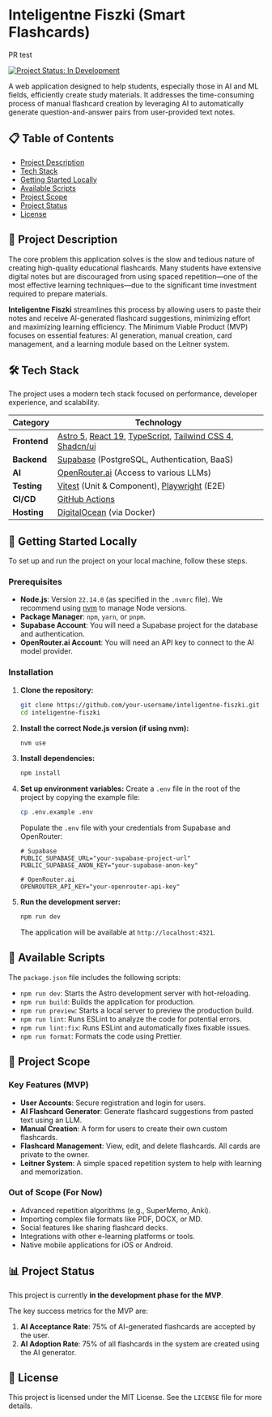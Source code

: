 # Inteligentne Fiszki (Smart Flashcards)

PR test

[![Project Status: In Development](https://img.shields.io/badge/status-in_development-blueviolet.svg)](https://shields.io)

A web application designed to help students, especially those in AI and ML fields, efficiently create study materials. It addresses the time-consuming process of manual flashcard creation by leveraging AI to automatically generate question-and-answer pairs from user-provided text notes.

## 📋 Table of Contents

- [Project Description](#project-description)
- [Tech Stack](#tech-stack)
- [Getting Started Locally](#getting-started-locally)
- [Available Scripts](#available-scripts)
- [Project Scope](#project-scope)
- [Project Status](#project-status)
- [License](#license)

## 📖 Project Description

The core problem this application solves is the slow and tedious nature of creating high-quality educational flashcards. Many students have extensive digital notes but are discouraged from using spaced repetition—one of the most effective learning techniques—due to the significant time investment required to prepare materials.

**Inteligentne Fiszki** streamlines this process by allowing users to paste their notes and receive AI-generated flashcard suggestions, minimizing effort and maximizing learning efficiency. The Minimum Viable Product (MVP) focuses on essential features: AI generation, manual creation, card management, and a learning module based on the Leitner system.

## 🛠️ Tech Stack

The project uses a modern tech stack focused on performance, developer experience, and scalability.

| Category     | Technology                                                                                                                                                                                      |
| ------------ | ----------------------------------------------------------------------------------------------------------------------------------------------------------------------------------------------- |
| **Frontend** | [Astro 5](https://astro.build/), [React 19](https://react.dev/), [TypeScript](https://www.typescriptlang.org/), [Tailwind CSS 4](https://tailwindcss.com/), [Shadcn/ui](https://ui.shadcn.com/) |
| **Backend**  | [Supabase](https://supabase.com/) (PostgreSQL, Authentication, BaaS)                                                                                                                            |
| **AI**       | [OpenRouter.ai](https://openrouter.ai/) (Access to various LLMs)                                                                                                                                |
| **Testing**  | [Vitest](https://vitest.dev/) (Unit & Component), [Playwright](https://playwright.dev/) (E2E)                                                                                                   |
| **CI/CD**    | [GitHub Actions](https://github.com/features/actions)                                                                                                                                           |
| **Hosting**  | [DigitalOcean](https://www.digitalocean.com/) (via Docker)                                                                                                                                      |

## 🚀 Getting Started Locally

To set up and run the project on your local machine, follow these steps.

### Prerequisites

- **Node.js**: Version `22.14.0` (as specified in the `.nvmrc` file). We recommend using [nvm](https://github.com/nvm-sh/nvm) to manage Node versions.
- **Package Manager**: `npm`, `yarn`, or `pnpm`.
- **Supabase Account**: You will need a Supabase project for the database and authentication.
- **OpenRouter.ai Account**: You will need an API key to connect to the AI model provider.

### Installation

1.  **Clone the repository:**

    ```sh
    git clone https://github.com/your-username/inteligentne-fiszki.git
    cd inteligentne-fiszki
    ```

2.  **Install the correct Node.js version (if using nvm):**

    ```sh
    nvm use
    ```

3.  **Install dependencies:**

    ```sh
    npm install
    ```

4.  **Set up environment variables:**
    Create a `.env` file in the root of the project by copying the example file:

    ```sh
    cp .env.example .env
    ```

    Populate the `.env` file with your credentials from Supabase and OpenRouter:

    ```env
    # Supabase
    PUBLIC_SUPABASE_URL="your-supabase-project-url"
    PUBLIC_SUPABASE_ANON_KEY="your-supabase-anon-key"

    # OpenRouter.ai
    OPENROUTER_API_KEY="your-openrouter-api-key"
    ```

5.  **Run the development server:**
    ```sh
    npm run dev
    ```
    The application will be available at `http://localhost:4321`.

## 📜 Available Scripts

The `package.json` file includes the following scripts:

- `npm run dev`: Starts the Astro development server with hot-reloading.
- `npm run build`: Builds the application for production.
- `npm run preview`: Starts a local server to preview the production build.
- `npm run lint`: Runs ESLint to analyze the code for potential errors.
- `npm run lint:fix`: Runs ESLint and automatically fixes fixable issues.
- `npm run format`: Formats the code using Prettier.

## 🎯 Project Scope

### Key Features (MVP)

- **User Accounts**: Secure registration and login for users.
- **AI Flashcard Generator**: Generate flashcard suggestions from pasted text using an LLM.
- **Manual Creation**: A form for users to create their own custom flashcards.
- **Flashcard Management**: View, edit, and delete flashcards. All cards are private to the owner.
- **Leitner System**: A simple spaced repetition system to help with learning and memorization.

### Out of Scope (For Now)

- Advanced repetition algorithms (e.g., SuperMemo, Anki).
- Importing complex file formats like PDF, DOCX, or MD.
- Social features like sharing flashcard decks.
- Integrations with other e-learning platforms or tools.
- Native mobile applications for iOS or Android.

## 📊 Project Status

This project is currently **in the development phase for the MVP**.

The key success metrics for the MVP are:

1.  **AI Acceptance Rate**: 75% of AI-generated flashcards are accepted by the user.
2.  **AI Adoption Rate**: 75% of all flashcards in the system are created using the AI generator.

## 📄 License

This project is licensed under the MIT License. See the `LICENSE` file for more details.
